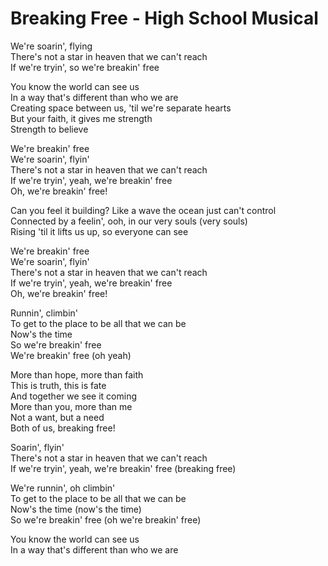 # Breaking Free - High School Musical

We're soarin', flying\
There's not a star in heaven that we can't reach\
If we're tryin', so we're breakin' free

You know the world can see us\
In a way that's different than who we are\
Creating space between us, 'til we're separate hearts\
But your faith, it gives me strength\
Strength to believe

We're breakin' free\
We're soarin', flyin'\
There's not a star in heaven that we can't reach\
If we're tryin', yeah, we're breakin' free\
Oh, we're breakin' free!

Can you feel it building? Like a wave the ocean just can't control\
Connected by a feelin', ooh, in our very souls (very souls)\
Rising 'til it lifts us up, so everyone can see

We're breakin' free\
We're soarin', flyin'\
There's not a star in heaven that we can't reach\
If we're tryin', yeah, we're breakin' free\
Oh, we're breakin' free!

Runnin', climbin'\
To get to the place to be all that we can be\
Now's the time\
So we're breakin' free\
We're breakin' free (oh yeah)

More than hope, more than faith\
This is truth, this is fate\
And together we see it coming\
More than you, more than me\
Not a want, but a need\
Both of us, breaking free!

Soarin', flyin'\
There's not a star in heaven that we can't reach\
If we're tryin', yeah, we're breakin' free (breaking free)

We're runnin', oh climbin'\
To get to the place to be all that we can be\
Now's the time (now's the time)\
So we're breakin' free (oh we're breakin' free)

You know the world can see us\
In a way that's different than who we are
